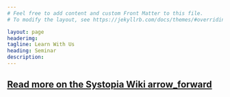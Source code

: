 ```yaml
---
# Feel free to add content and custom Front Matter to this file.
# To modify the layout, see https://jekyllrb.com/docs/themes/#overriding-theme-defaults

layout: page
headerimg: 
tagline: Learn With Us
heading: Seminar
description: 
---
```

<div class="container-fluid">
<script type="text/javascript"> 
    document.write('<script type="text/javascript" charset="utf-8" src="https://wiki.ubc.ca/extensions/EmbedPage/getPage.php?title=/index.php/NSS_Seminar&referer=' + document.location.href + ' "><\/script>');
    jQuery(document).ready(function(){
        $('h3 .mw-headline').addClass('news-h3');
        $('#toc').attr("style", "display: none !important");
        $('h3 .mw-headline').addClass('thingy');
        $('h2 .mw-headline').addClass('news-h2');
        $('h3').addClass('accordion');
        $('h3:first').removeClass('accordion');
        $('.accordion').first().before('<hr id="hr1" class="container mb-5"><div class="container"><h4>Current Semester</h4></div>');
        $('.toc').each(function() {
            var wrap = $('<div class="container"></div>');
            $(this).nextUntil('#hr1').appendTo(wrap);
            $(this).after(wrap);
        });
        $('table').wrap('<div class="panel"></div>');
        $('.panel:first').addClass('firstpanel');
        $('.firstpanel').after('<hr class="container mb-5"><div class="container"><h4>Past Semesters</h4></div>');
        $('.accordion').addClass('container');
        $('.wikitable').addClass('table table-striped small mb-4');
        var acc = document.getElementsByClassName("accordion");
        var i;
        for (i = 1; i < acc.length; i++) {
            acc[i].addEventListener("click", function() {
                this.classList.toggle("active");
                var panel = this.nextElementSibling;
                if (panel.style.display === "block") {
                panel.style.display = "none";
                } else {
                panel.style.display = "block";
                }
            });
        }
    });
</script>
<h2 class="container text-right my-4"><a href="https://wiki.ubc.ca/NSS_Seminar">Read more on the Systopia Wiki <span class="material-icons float-right">arrow_forward</span></a></h2>
</div>